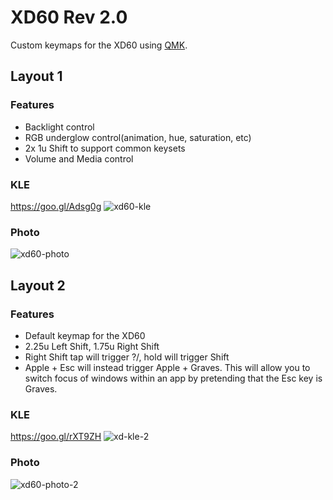 # XD60 Rev 2.0
Custom keymaps for the XD60 using [QMK](https://github.com/qmk/qmk_firmware).

## Layout 1

### Features
- Backlight control
- RGB underglow control(animation, hue, saturation, etc)
- 2x 1u Shift to support common keysets
- Volume and Media control

### KLE
https://goo.gl/Adsg0g
![xd60-kle](https://cloud.githubusercontent.com/assets/100900/25939981/5769898a-35d0-11e7-8339-d844f5a393da.png)

### Photo
![xd60-photo](https://cloud.githubusercontent.com/assets/100900/25940497/05c231fc-35d2-11e7-8450-9cbbcb76a9d7.jpg)

## Layout 2

### Features
- Default keymap for the XD60
- 2.25u Left Shift, 1.75u Right Shift
- Right Shift tap will trigger ?/, hold will trigger Shift
- Apple + Esc will instead trigger Apple + Graves. This will allow you to switch focus of windows within an app by pretending that the Esc key is Graves.

### KLE
https://goo.gl/rXT9ZH
![xd-kle-2](https://cloud.githubusercontent.com/assets/100900/26039855/43b3c17e-38bb-11e7-9d89-12ebd6c8fff0.png)

### Photo
![xd60-photo-2](https://cloud.githubusercontent.com/assets/100900/26039782/7c71f78e-38ba-11e7-9295-a1d5e5d79a63.jpg)
